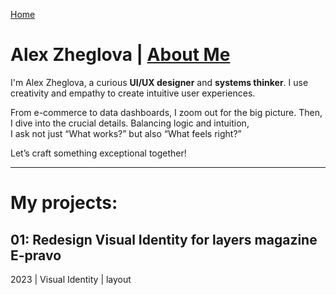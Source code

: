 [Home](../index.md)

# Alex Zheglova | [About Me](about.md)
I'm Alex Zheglova, a curious **UI/UX designer** and **systems thinker**. I use creativity and empathy to create intuitive user experiences.

From e-commerce to data dashboards, I zoom out for the big picture. Then, I dive into the crucial details. Balancing logic and intuition,  
I ask not just “What works?” but also “What feels right?”

Let’s craft something exceptional together!

---

# My projects:

## 01: Redesign Visual Identity for layers magazine E-pravo
2023 | Visual Identity | layout

